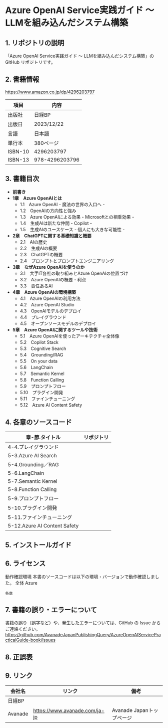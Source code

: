 # Azure OpenAI Service実践ガイド ～ LLMを組み込んだシステム構築

## 1.	リポジトリの説明
「Azure OpenAI Service実践ガイド ～ LLMを組み込んだシステム構築」の GitHub リポジトリです。

## 2. 書籍情報
https://www.amazon.co.jp/dp/4296203797

| 項目 | 内容 |
| ---- | ---- |
| 出版社	| 日経BP |
| 出版日	| 2023/12/22 |
| 言語	| 日本語 |
| 単行本| 380ページ |
| ISBN-10 | 4296203797 |
| ISBN-13	| 978-4296203796 |

## 3. 書籍目次
- **前書き**
- **1章　Azure OpenAIとは**
  - 1.1　Azure OpenAI - 魔法の世界の入口へ -
  - 1.2　OpenAIの方向性と強み
  - 1.3　Azure OpenAIによる効果 - Microsoftとの相乗効果 -
  - 1.4　生成AIは新たな仲間 - Copilot -
  - 1.5　生成AIのユースケース - 個人にも大きな可能性 -
- **2章　ChatGPTに関する基礎知識と概要**
  - 2.1　AIの歴史
  - 2.2　生成AIの概要
  - 2.3　ChatGPTの概要
  - 2.4　プロンプトとプロンプトエンジニアリング
- **3章　なぜAzure OpenAIを使うのか**
  - 3.1　大手IT各社の取り組みとAzure OpenAIの位置づけ
  - 3.2　Azure OpenAIの概要・利点
  - 3.3　責任あるAI
- **4章　Azure OpenAIの環境構築**
  - 4.1　Azure OpenAIの利用方法
  - 4.2　Azure OpenAI Studio
  - 4.3　OpenAIモデルのデプロイ
  - 4.4　プレイグラウンド
  - 4.5　オープンソースモデルのデプロイ
- **5章　Azure OpenAIに関するツールや技術**
  - 5.1　Azure OpenAIを使ったアーキテクチャ全体像
  - 5.2　Copilot Stack
  - 5.3　Cognitive Search
  - 5.4　Grounding/RAG
  - 5.5　On your data
  - 5.6　LangChain
  - 5.7　Semantic Kernel
  - 5.8　Function Calling
  - 5.9　プロンプトフロー
  - 5.10　プラグイン開発
  - 5.11　ファインチューニング
  - 5.12　Azure AI Content Safety

## 4.	各章のソースコード
| 章-節.タイトル | リポジトリ |
| --- | --- |
| 4-4.プレイグラウンド |  |
| 5-3.Azure AI Search |  |
| 5-4.Grounding／RAG |  |
| 5-6.LangChain |  |
| 5-7.Semantic Kernel |  |
| 5-8.Function Calling |  |
| 5-9.プロンプトフロー |  |
| 5-10.プラグイン開発 |  |
| 5-11.ファインチューニング |  |
| 5-12.Azure AI Content Safety |  |

## 5.	インストールガイド

## 6.	ライセンス
動作確認環境
	本書のソースコードは以下の環境・バージョンで動作確認しました。
	全体
		Azure
		
	各章

## 7.	書籍の誤り・エラーについて
書籍の誤り（誤字など）や、発生したエラーについては、GitHub の Issue からご連絡ください。
	https://github.com/AvanadeJapanPublishingQuery/AzureOpenAIServicePracticalGuide-book/issues

## 8. 正誤表

## 9. リンク
| 会社名 | リンク | 備考 |
| --- | --- | --- |
| 日経BP |  |  |
| Avanade | https://www.avanade.com/ja-jp | Avanade Japanトップページ |
